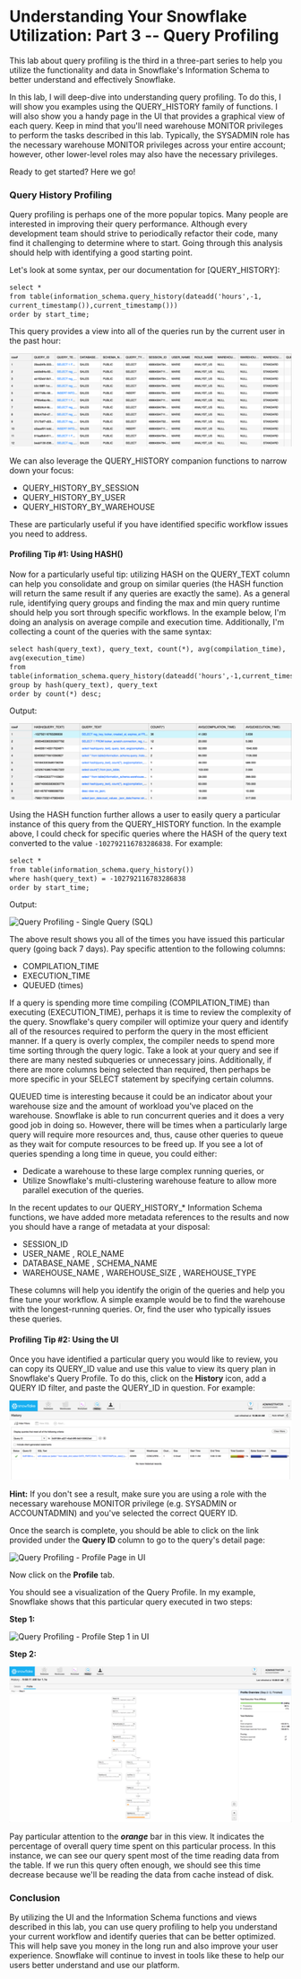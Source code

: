 
Understanding Your Snowflake Utilization: Part 3 \-- Query Profiling
====================================================================

This lab about query profiling is the third in a three-part series
to help you utilize the functionality and data in
Snowflake's Information Schema to better understand and effectively Snowflake.


In this lab, I will deep-dive into understanding query profiling.
To do this, I will show you examples using the QUERY\_HISTORY family of functions. I will also show you a handy page in the UI that provides
a graphical view of each query. Keep in mind that you'll need warehouse
MONITOR privileges to perform the tasks described in this lab.
Typically, the SYSADMIN role has the necessary warehouse
MONITOR privileges across your entire account; however, other
lower-level roles may also have the necessary privileges.

Ready to get started? Here we go!

### Query History Profiling

Query profiling is perhaps one of the more popular topics. Many people are interested in improving their query
performance. Although every development team should strive to
periodically refactor their code, many find it challenging to determine
where to start. Going through this analysis should help with identifying
a good starting point.

Let's look at some syntax, per our documentation
for [QUERY\_HISTORY]:

```
select *
from table(information_schema.query_history(dateadd('hours',-1, current_timestamp()),current_timestamp()))
order by start_time;
```

This query provides a view into all of the queries run by the current
user in the past hour:

![Query Profiling - History](./images_query/query_4.webp)

We can also leverage the QUERY\_HISTORY companion functions to narrow
down your focus:

-   QUERY\_HISTORY\_BY\_SESSION
-   QUERY\_HISTORY\_BY\_USER
-   QUERY\_HISTORY\_BY\_WAREHOUSE

These are particularly useful if you have identified specific workflow
issues you need to address.

#### Profiling Tip \#1: Using HASH()

Now for a particularly useful tip: utilizing HASH on the QUERY\_TEXT
column can help you consolidate and group on similar queries (the HASH
function will return the same result if any queries are exactly the
same). As a general rule, identifying query groups and finding the max
and min query runtime should help you sort through specific workflows.
In the example below, I'm doing an analysis on average compile and
execution time. Additionally, I'm collecting a count of the queries with
the same syntax:

```
select hash(query_text), query_text, count(*), avg(compilation_time), avg(execution_time)
from table(information_schema.query_history(dateadd('hours',-1,current_timestamp()),current_timestamp()))
group by hash(query_text), query_text
order by count(*) desc;
```

Output:

![Query Profiling - Query Groups](./images_query/query_2.webp)

Using the HASH function further allows a user to easily query a
particular instance of this query from the QUERY\_HISTORY function. In
the example above, I could check for specific queries where the HASH of
the query text converted to the value `-102792116783286838`. For
example:

```
select *
from table(information_schema.query_history())
where hash(query_text) = -102792116783286838
order by start_time;
```

Output:

![Query Profiling - Single Query
(SQL)](./images_query/query_3.webp)

The above result shows you all of the times you have issued this
particular query (going back 7 days). Pay specific attention to the
following columns:

-   COMPILATION\_TIME
-   EXECUTION\_TIME
-   QUEUED (times)

If a query is spending more time compiling (COMPILATION\_TIME) than
executing (EXECUTION\_TIME), perhaps it is time to review the complexity
of the query. Snowflake's query compiler will optimize your query and
identify all of the resources required to perform the query in the most
efficient manner. If a query is overly complex, the compiler needs to
spend more time sorting through the query logic. Take a look at your
query and see if there are many nested subqueries or unnecessary joins.
Additionally, if there are more columns being selected than required,
then perhaps be more specific in your SELECT statement by specifying
certain columns.

QUEUED time is interesting because it could be an indicator about your
warehouse size and the amount of workload you've placed on the
warehouse. Snowflake is able to run concurrent queries and it does a
very good job in doing so. However, there will be times when a
particularly large query will require more resources and, thus, cause
other queries to queue as they wait for compute resources to be freed
up. If you see a lot of queries spending a long time in queue, you could
either:

-   Dedicate a warehouse to these large complex running queries, or
-   Utilize Snowflake's multi-clustering warehouse feature to allow more
    parallel execution of the queries.

In the recent updates to our QUERY\_HISTORY\_\* Information Schema
functions, we have added more metadata references to the results and now
you should have a range of metadata at your disposal:

-   SESSION\_ID
-   USER\_NAME , ROLE\_NAME
-   DATABASE\_NAME , SCHEMA\_NAME
-   WAREHOUSE\_NAME , WAREHOUSE\_SIZE , WAREHOUSE\_TYPE

These columns will help you identify the origin of the queries and help
you fine tune your workflow. A simple example would be to find the
warehouse with the longest-running queries. Or, find the user who
typically issues these queries.

#### Profiling Tip \#2: Using the UI

Once you have identified a particular query you would like to review,
you can copy its QUERY\_ID value and use this value to view its query
plan in Snowflake's Query Profile. To do this, click
on the **History** icon, add a QUERY ID filter, and paste the QUERY\_ID
in question. For example:

![Query Profile - Using the UI](./images_query/query_5.webp)

**Hint:** If you don't see a result, make sure you are using a role with
the necessary warehouse MONITOR privilege (e.g. SYSADMIN or
ACCOUNTADMIN) and you've selected the correct QUERY ID.

Once the search is complete, you should be able to click on the link
provided under the **Query ID** column to go to the query's detail page:

![Query Profiling - Profile Page in
UI](./images_query/query_6.webp)

Now click on the **Profile** tab.

You should see a visualization of the Query Profile. In my example,
Snowflake shows that this particular query executed in two steps:

**Step 1:**

![Query Profiling - Profile Step 1 in
UI](./images_query/query_7.webp)

**Step 2:**

![](./images_query/qyery_8.webp)

Pay particular attention
to the ***orange*** bar in this view. It indicates the percentage of
overall query time spent on this particular process. In this instance,
we can see our query spent most of the time reading data from the table.
If we run this query often enough, we should see this time decrease
because we'll be reading the data from cache instead of disk.

### Conclusion

By utilizing the UI and the Information Schema functions and views
described in this lab, you can use query profiling to help you
understand your current workflow and identify queries that can be better
optimized. This will help save you money in the long run and also
improve your user experience. Snowflake will continue to invest in tools
like these to help our users better understand and use our platform.

